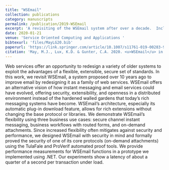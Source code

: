 ```yaml
---
title: "WSEmail"
collection: publications
category: manuscripts
permalink: /publication/2019-WSEmail
excerpt: 'A revisiting of the WSEmail system after over a decade.  Includes more about applications and new performance metrics.'
date: 2020-01-21
venue: 'Service Oriented Computing and Applications '
bibtexurl: 'files/MayLG20.bib'
paperurl: 'https://link.springer.com/article/10.1007/s11761-019-00283-9'
citation: 'May, M.J., Lux, K.D. & Gunter, C.A. 2020. <u>WSEmail</u> in <i>Service Oriented Computing and Applications (SOCA)</i> <b>14</b>, 5–17. https://doi.org/10.1007/s11761-019-00283-9'
---
```


Web services offer an opportunity to redesign a variety of older systems to exploit the advantages of a flexible, extensible, secure set of standards. In this work, we revisit WSEmail, a system proposed over 10 years ago to improve email by redesigning it as a family of web services. WSEmail offers an alternative vision of how instant messaging and email services could have evolved, offering security, extensibility, and openness in a distributed environment instead of the hardened walled gardens that today’s rich messaging systems have become. WSEmail’s architecture, especially its automatic plug-in download feature, allows for rich extensions without changing the base protocol or libraries. We demonstrate WSEmail’s flexibility using three business use cases: secure channel instant messaging, business workflows with routed forms, and on-demand attachments. Since increased flexibility often mitigates against security and performance, we designed WSEmail with security in mind and formally proved the security of one of its core protocols (on-demand attachments) using the TulaFale and ProVerif automated proof tools. We provide performance measurements for WSEmail functions in a prototype we implemented using .NET. Our experiments show a latency of about a quarter of a second per transaction under load.